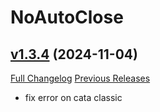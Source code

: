 # NoAutoClose

## [v1.3.4](https://github.com/NumyAddon/NoAutoClose/tree/v1.3.4) (2024-11-04)
[Full Changelog](https://github.com/NumyAddon/NoAutoClose/compare/v1.3.3...v1.3.4) [Previous Releases](https://github.com/NumyAddon/NoAutoClose/releases)

- fix error on cata classic  
